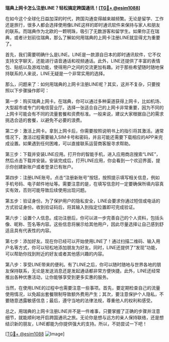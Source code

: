 **瑞典上网卡怎么注册LINE？轻松搞定跨国通讯！[[TG💪+ @esim1088](https://t.me/s/esim1088)]**

在如今这个全球化日益加深的时代，跨国沟通变得越来越频繁。无论是留学、工作还是旅行，很多人都会选择使用像LINE这样的即时通讯软件来保持与家人和朋友的联系。而瑞典作为北欧的一颗明珠，吸引了无数游客和留学生。如果你正在瑞典，或者计划前往瑞典，那么了解如何用瑞典的上网卡注册LINE就显得尤为重要了。

首先，我们需要明确什么是LINE。LINE是一款源自日本的即时通讯软件，它不仅支持文字聊天，还能进行语音通话和视频通话。此外，LINE还提供了丰富的表情包、贴纸以及游戏功能，使得用户之间的交流更加有趣。对于那些希望随时随地保持联系的人来说，LINE无疑是一个非常实用的选择。

那么，问题来了：如何用瑞典的上网卡注册LINE呢？其实，这并不复杂，只要按照以下步骤操作即可：

第一步：购买瑞典上网卡。在瑞典，你可以通过多种渠道获得上网卡，比如机场、大型超市或专门的电信营业厅。选择一张适合自己的上网卡非常重要，因为不同的上网卡可能会有不同的流量套餐和资费标准。一般来说，建议大家根据自己的需求挑选合适的套餐，以避免不必要的浪费。

第二步：激活上网卡。拿到上网卡后，你需要按照说明书上的指引将其激活。通常情况下，激活过程需要输入SIM卡号和密码，并且可能还需要下载相应的APP来完成设置。如果遇到任何困难，可以直接联系运营商客服寻求帮助。

第三步：下载并安装LINE应用。打开你的智能手机，进入应用商店搜索“LINE”，然后点击下载并安装。安装完成后，打开LINE应用，你会看到一个欢迎界面，提示你创建新账户或者登录已有账户。

第四步：注册LINE账号。点击“注册新账号”按钮，按照提示填写相关信息，例如手机号码、电子邮件地址等。需要注意的是，在填写信息时一定要确保所填内容真实有效，否则可能导致后续使用出现问题。

第五步：验证身份。为了保护用户的隐私安全，LINE会要求你通过短信或电话的方式验证身份。收到验证码后，将其输入到指定位置即可完成验证。

第六步：设置个人信息。成功注册后，你可以进一步完善自己的个人资料，包括头像、昵称、签名等内容。这些信息将展示给其他用户，因此尽量选择让自己感到舒适且具有代表性的内容。

第七步：添加好友。现在你已经可以开始使用LINE了！通过扫描二维码、输入用户名等方式，你可以轻松地添加朋友为好友。同时，LINE还提供了“发现”功能，可以帮助你找到附近的好友或者其他感兴趣的内容。

第八步：享受LINE带来的便利。有了LINE之后，你可以随时随地与世界各地的朋友保持联系，无论是发送消息还是发起通话都非常方便快捷。此外，LINE还经常推出各种优惠活动，让你能够享受到更多实惠的服务。

当然，在使用LINE的过程中也需要注意一些事项。首先，要定期检查自己的流量使用情况，以免超出套餐限制导致额外费用产生；其次，要注意保护个人隐私，不要随意透露敏感信息；最后，遵守当地的法律法规，尊重他人的权利和感受。

总之，用瑞典的上网卡注册LINE并不是一件难事，只要掌握了正确的步骤并注意细节，就能顺利地开启跨国通讯之旅。无论你是想与远方的亲人保持联络，还是想结识新的朋友，LINE都能为你提供强大的支持。所以，不妨尝试一下吧！

[[TG💪+ @esim1088](https://t.me/s/esim1088) ![Image](https://i.postimg.cc/4NQfJmqS/Snipaste-2025-05-13-00-14-12.png)]